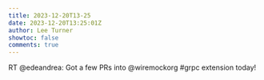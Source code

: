 ```yaml
---
title: 2023-12-20T13-25
date: 2023-12-20T13:25:01Z
author: Lee Turner
showtoc: false
comments: true
---
```


RT @edeandrea: Got a few PRs into @wiremockorg #grpc extension today!


